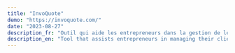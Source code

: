 ```yaml
---
title: "InvoQuote"
demo: "https://invoquote.com/"
date: "2023-08-27"
description_fr: "Outil qui aide les entrepreneurs dans la gestion de leurs clients, et génère des devis / factures."
description_en: "Tool that assists entrepreneurs in managing their clients and generates quotes/invoices."
---
```

